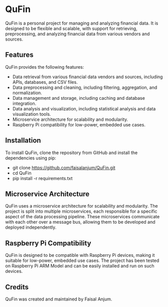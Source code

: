 # QuFin

QuFin is a personal project for managing and analyzing financial data. It is designed to be flexible and scalable, with support for retrieving, preprocessing, and analyzing financial data from various vendors and sources.

## Features

QuFin provides the following features:

- Data retrieval from various financial data vendors and sources, including APIs, databases, and CSV files.
- Data preprocessing and cleaning, including filtering, aggregation, and normalization.
- Data management and storage, including caching and database integration.
- Data analysis and visualization, including statistical analysis and data visualization tools.
- Microservice architecture for scalability and modularity.
- Raspberry Pi compatibility for low-power, embedded use cases.

## Installation

To install QuFin, clone the repository from GitHub and install the dependencies using pip:

- git clone https://github.com/faisalanjum/QuFin.git
- cd QuFin
- pip install -r requirements.txt

## Microservice Architecture
QuFin uses a microservice architecture for scalability and modularity. The project is split into multiple microservices, each responsible for a specific aspect of the data processing pipeline. These microservices communicate with each other over a message bus, allowing them to be developed and deployed independently.

## Raspberry Pi Compatibility
QuFin is designed to be compatible with Raspberry Pi devices, making it suitable for low-power, embedded use cases. The project has been tested on Raspberry Pi ARM Model and can be easily installed and run on such devices.

## Credits
QuFin was created and maintained by Faisal Anjum.
